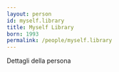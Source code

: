 ```yaml
---
layout: person
id: myself.library
title: Myself Library
born: 1993
permalink: /people/myself.library
---
```


Dettagli della persona 